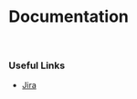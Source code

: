 # Documentation

<br>

### Useful Links
* [Jira](https://jrsmiffy.atlassian.net/jira/software/projects/DBLE/boards/2)